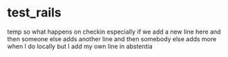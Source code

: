 # test_rails
temp
so what happens on checkin
especially if we add a new line here
and then someone else adds another line
and then somebody else adds more when I do locally
but I add my own line in abstentia


